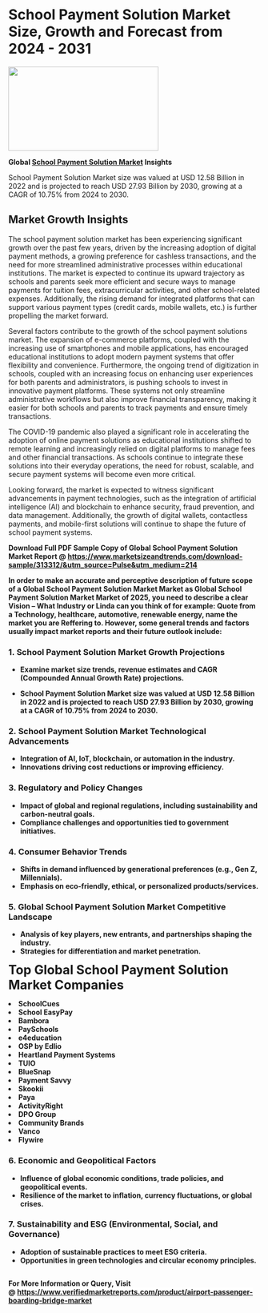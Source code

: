 <H1>School Payment Solution Market Size, Growth and Forecast from 2024 - 2031</H1><img class="aligncenter size-medium wp-image-584254" src="https://thirdeyenews.in/wp-content/uploads/2024/09/Global-Market-Research-300x168.jpeg" alt="" width="300" height="168" /><p><strong>Global&nbsp;<a href="https://www.marketsizeandtrends.com/download-sample/313312/&amp;utm_source=Pulse&amp;utm_medium=214">School Payment Solution Market</a> Insights</strong></p><p>School Payment Solution Market size was valued at USD 12.58 Billion in 2022 and is projected to reach USD 27.93 Billion by 2030, growing at a CAGR of 10.75% from 2024 to 2030.</p><p><h2>Market Growth Insights</h2> <p>The school payment solution market has been experiencing significant growth over the past few years, driven by the increasing adoption of digital payment methods, a growing preference for cashless transactions, and the need for more streamlined administrative processes within educational institutions. The market is expected to continue its upward trajectory as schools and parents seek more efficient and secure ways to manage payments for tuition fees, extracurricular activities, and other school-related expenses. Additionally, the rising demand for integrated platforms that can support various payment types (credit cards, mobile wallets, etc.) is further propelling the market forward.</p> <p><strong></strong></p> <p>Several factors contribute to the growth of the school payment solutions market. The expansion of e-commerce platforms, coupled with the increasing use of smartphones and mobile applications, has encouraged educational institutions to adopt modern payment systems that offer flexibility and convenience. Furthermore, the ongoing trend of digitization in schools, coupled with an increasing focus on enhancing user experiences for both parents and administrators, is pushing schools to invest in innovative payment platforms. These systems not only streamline administrative workflows but also improve financial transparency, making it easier for both schools and parents to track payments and ensure timely transactions.</p> <p>The COVID-19 pandemic also played a significant role in accelerating the adoption of online payment solutions as educational institutions shifted to remote learning and increasingly relied on digital platforms to manage fees and other financial transactions. As schools continue to integrate these solutions into their everyday operations, the need for robust, scalable, and secure payment systems will become even more critical.</p> <p>Looking forward, the market is expected to witness significant advancements in payment technologies, such as the integration of artificial intelligence (AI) and blockchain to enhance security, fraud prevention, and data management. Additionally, the growth of digital wallets, contactless payments, and mobile-first solutions will continue to shape the future of school payment systems.</p> <p><strong></p><p><span class=""><strong>Download Full PDF Sample Copy of Global School Payment Solution Market Report</strong> @ <a href="https://www.marketsizeandtrends.com/download-sample/313312/&amp;utm_source=Pulse&amp;utm_medium=214" target="_blank">https://www.marketsizeandtrends.com/download-sample/313312/&amp;utm_source=Pulse&amp;utm_medium=214</a></span></p><p>In order to make an accurate and perceptive description of future scope of a Global&nbsp;School Payment Solution Market Market as Global&nbsp;School Payment Solution Market Market of 2025, you need to describe a clear Vision &ndash; What Industry or Linda can you think of for example: Quote from a Technology, healthcare, automotive, renewable energy, name the market you are Reffering to. However, some general trends and factors usually impact market reports and their future outlook include:</p><h3>1.&nbsp;<strong>School Payment Solution Market Growth Projections</strong></h3><ul><li>Examine market size trends, revenue estimates and CAGR (Compounded Annual Growth Rate) projections.</li><li><p>School Payment Solution Market size was valued at USD 12.58 Billion in 2022 and is projected to reach USD 27.93 Billion by 2030, growing at a CAGR of 10.75% from 2024 to 2030.</p></li></ul><h3>2.&nbsp;<strong>School Payment Solution Market Technological Advancements</strong></h3><ul><li>Integration of AI, IoT, blockchain, or automation in the industry.</li><li>Innovations driving cost reductions or improving efficiency.</li></ul><h3>3.&nbsp;<strong>Regulatory and Policy Changes</strong></h3><ul><li>Impact of global and regional regulations, including sustainability and carbon-neutral goals.</li><li>Compliance challenges and opportunities tied to government initiatives.</li></ul><h3>4.&nbsp;<strong>Consumer Behavior Trends</strong></h3><ul><li>Shifts in demand influenced by generational preferences (e.g., Gen Z, Millennials).</li><li>Emphasis on eco-friendly, ethical, or personalized products/services.</li></ul><h3>5.&nbsp;<strong>Global School Payment Solution Market Competitive Landscape</strong></h3><ul><li>Analysis of key players, new entrants, and partnerships shaping the industry.</li><li>Strategies for differentiation and market penetration.</li></ul><p data-pm-slice="1 1 []"><span style="color: inherit; font-family: inherit; font-size: 25px;">Top Global School Payment Solution Market Companies</span></p><div class="" data-test-id=""><p><li>SchoolCues</li><li> School EasyPay</li><li> Bambora</li><li> PaySchools</li><li> e4education</li><li> OSP by Edlio</li><li> Heartland Payment Systems</li><li> TUIO</li><li> BlueSnap</li><li> Payment Savvy</li><li> Skookii</li><li> Paya</li><li> ActivityRight</li><li> DPO Group</li><li> Community Brands</li><li> Vanco</li><li> Flywire</li></p></div><h3>6.&nbsp;<strong>Economic and Geopolitical Factors</strong></h3><ul><li>Influence of global economic conditions, trade policies, and geopolitical events.</li><li>Resilience of the market to inflation, currency fluctuations, or global crises.</li></ul><h3>7.&nbsp;<strong>Sustainability and ESG (Environmental, Social, and Governance)</strong></h3><ul><li>Adoption of sustainable practices to meet ESG criteria.</li><li>Opportunities in green technologies and circular economy principles.</li></ul><h2><strong style="font-size: 14px;">For More Information or Query, Visit @&nbsp;</strong><a style="background-color: #ffffff; font-size: 14px;" href="https://www.marketsizeandtrends.com/report/school-payment-solution-market/" target="_blank">https://www.verifiedmarketreports.com/product/airport-passenger-boarding-bridge-market</a></h2>
